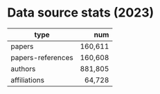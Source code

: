 # Data source stats (2023)

| type              | num     |
| ----------------- | -------:|
| papers            | 160,611 |
| papers-references | 160,608 |
| authors           | 881,805 |
| affiliations      |  64,728 |



